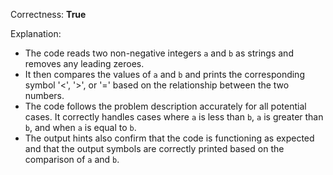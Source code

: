 Correctness: **True**

Explanation: 
- The code reads two non-negative integers `a` and `b` as strings and removes any leading zeroes.
- It then compares the values of `a` and `b` and prints the corresponding symbol '<', '>', or '=' based on the relationship between the two numbers.
- The code follows the problem description accurately for all potential cases. It correctly handles cases where `a` is less than `b`, `a` is greater than `b`, and when `a` is equal to `b`.
- The output hints also confirm that the code is functioning as expected and that the output symbols are correctly printed based on the comparison of `a` and `b`.